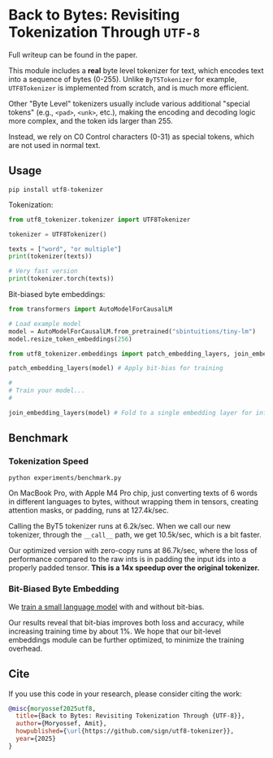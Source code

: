 # Back to Bytes: Revisiting Tokenization Through `UTF-8`

Full writeup can be found in the paper.

This module includes a **real** byte level tokenizer for text, which encodes text into a sequence of bytes (0-255).
Unlike `ByT5Tokenizer` for example, `UTF8Tokenizer` is implemented from scratch, and is much more efficient.

Other "Byte Level" tokenizers usually include various additional "special tokens" (e.g., `<pad>`, `<unk>`, etc.),
making the encoding and decoding logic more complex, and the token ids larger than 255.

Instead, we rely on C0 Control characters (0-31) as special tokens, which are not used in normal text.

## Usage

```shell
pip install utf8-tokenizer
```

Tokenization:

```python
from utf8_tokenizer.tokenizer import UTF8Tokenizer

tokenizer = UTF8Tokenizer()

texts = ["word", "or multiple"]
print(tokenizer(texts))

# Very fast version
print(tokenizer.torch(texts))
```

Bit-biased byte embeddings:
```py
from transformers import AutoModelForCausalLM

# Load example model
model = AutoModelForCausalLM.from_pretrained("sbintuitions/tiny-lm")
model.resize_token_embeddings(256)

from utf8_tokenizer.embeddings import patch_embedding_layers, join_embedding_layers

patch_embedding_layers(model) # Apply bit-bias for training

#
# Train your model...
#

join_embedding_layers(model) # Fold to a single embedding layer for inference
```

## Benchmark

### Tokenization Speed

```shell
python experiments/benchmark.py
```

On MacBook Pro, with Apple M4 Pro chip, just converting texts of 6 words in different languages to bytes, 
without wrapping them in tensors, creating attention masks, or padding, runs at 127.4k/sec.

Calling the ByT5 tokenizer runs at 6.2k/sec.
When we call our new tokenizer, through the `__call__` path, we get 10.5k/sec, which is a bit faster.

Our optimized version with zero-copy runs at 86.7k/sec, where the loss of performance compared to the raw ints is 
in padding the input ids into a properly padded tensor. **This is a 14x speedup over the original tokenizer.**

### Bit-Biased Byte Embedding

We [train a small language model](experiments/language-modelling/README.md) with and without bit-bias.

Our results reveal that bit-bias improves both loss and accuracy, while increasing training time by about 1%.
We hope that our bit-level embeddings module can be further optimized, to minimize the training overhead.

## Cite

If you use this code in your research, please consider citing the work:

```bibtex
@misc{moryossef2025utf8,
  title={Back to Bytes: Revisiting Tokenization Through {UTF-8}},
  author={Moryossef, Amit},
  howpublished={\url{https://github.com/sign/utf8-tokenizer}},
  year={2025}
}
```